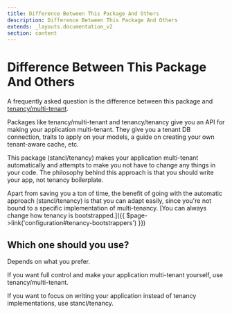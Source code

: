 ```yaml
---
title: Difference Between This Package And Others
description: Difference Between This Package And Others
extends: _layouts.documentation_v2
section: content
---
```


# Difference Between This Package And Others

A frequently asked question is the difference between this package and [tenancy/multi-tenant](https://github.com/tenancy/multi-tenant).

Packages like tenancy/multi-tenant and tenancy/tenancy give you an API for making your application multi-tenant. They give you a tenant DB connection, traits to apply on your models, a guide on creating your own tenant-aware cache, etc.

This package (stancl/tenancy) makes your application multi-tenant automatically and attempts to make you not have to change any things in your code. The philosophy behind this approach is that you should write your app, not tenancy boilerplate.

Apart from saving you a ton of time, the benefit of going with the automatic approach (stancl/tenancy) is that you can adapt easily, since you're not bound to a specific implementation of multi-tenancy. [You can always change how tenancy is bootstrapped.]({{ $page->link('configuration#tenancy-bootstrappers') }}) <!-- todo  custom page for tenancy bootstrappers -->

## Which one should you use?

Depends on what you prefer.

If you want full control and make your application multi-tenant yourself, use tenancy/multi-tenant.

If you want to focus on writing your application instead of tenancy implementations, use stancl/tenancy.
